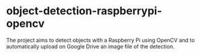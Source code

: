 # object-detection-raspberrypi-opencv
The project aims to detect objects with a Raspberry Pi using OpenCV and to automatically upload on Google Drive an image file of the detection. 
